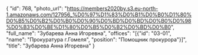 {
    "id": 768,
    "photo_url": "https://members2020by.s3.eu-north-1.amazonaws.com/127956_%D0%97%D1%83%D0%B1%D0%B0%D1%80%D0%B5%D0%B2%D0%B0%D0%90%D0%BD%D0%BD%D0%B0%D0%98%D0%B3%D0%BE%D1%80%D0%B5%D0%B2%D0%BD%D0%B0",
    "full_name": "Зубарева Анна Игоревна",
    "offices": "[{\"id\": \"03-01\", \"name\": \"Прокуратура г.Гомеля\", \"position\": \"Помощник прокурора\"}]",
    "title": "Зубарева Анна Игоревна"
}